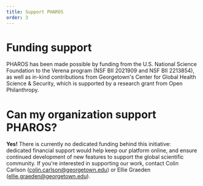 ```yaml
---
title: Support PHAROS
order: 3
---
```


# Funding support

PHAROS has been made possible by funding from the U.S. National Science Foundation to the Verena program (NSF BII 2021909 and NSF BII 2213854), as well as in-kind contributions from Georgetown's Center for Global Health Science & Security, which is supported by a research grant from Open Philanthropy.

# Can my organization support PHAROS?

**Yes!** There is currently no dedicated funding behind this initiative: dedicated financial support would help keep our platform online, and ensure continued development of new features to support the global scientific community. If you're interested in supporting our work, contact Colin Carlson (colin.carlson@georgetown.edu) or Ellie Graeden (ellie.graeden@georgetown.edu).